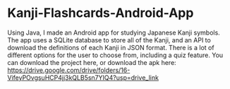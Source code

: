 # Kanji-Flashcards-Android-App
Using Java, I made an Android app for studying Japanese Kanji symbols. The app uses a SQLite database to store all of the Kanji, and an API to download the definitions of each Kanji in JSON format. There is a lot of different options for the user to choose from, including a quiz feature. You can download the project here, or download the apk here: https://drive.google.com/drive/folders/16-VifeyPOvgsuHCP4jj3kQLB5sn7YIQ4?usp=drive_link
